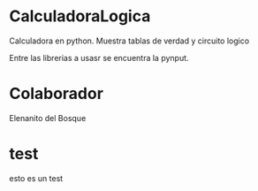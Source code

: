 # CalculadoraLogica
Calculadora en python. Muestra tablas de verdad y circuito logico

Entre las librerias a usasr se encuentra la pynput.

# Colaborador
Elenanito del Bosque 

# test
esto es un test
